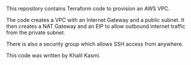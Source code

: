 This repository contains Terraform code to provision an AWS VPC.

The code creates a VPC with an Internet Gateway and a public subnet. It then creates a NAT Gateway and an EIP to allow outbound internet traffic from the private subnet.

There is also a security group which allows SSH access from anywhere.

This code was written by Khalil Kasmi.